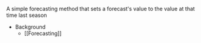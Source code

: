 A simple forecasting method that sets a forecast's value to the value at that time last season

- Background
	- [[Forecasting]]